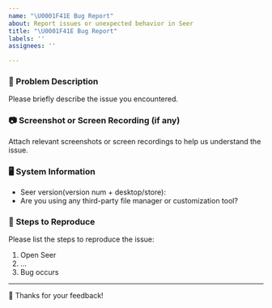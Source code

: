 ```yaml
---
name: "\U0001F41E Bug Report"
about: Report issues or unexpected behavior in Seer
title: "\U0001F41E Bug Report"
labels: ''
assignees: ''

---
```


### 🐞 Problem Description

Please briefly describe the issue you encountered.

### 📷 Screenshot or Screen Recording (if any)

Attach relevant screenshots or screen recordings to help us understand the issue.

### 🖥️ System Information

- Seer version(version num + desktop/store):
- Are you using any third-party file manager or customization tool?

### 🔁 Steps to Reproduce

Please list the steps to reproduce the issue:

1. Open Seer
2. ...
3. Bug occurs

---

🙏 Thanks for your feedback!

